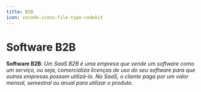 ```yaml
---
title: B2B
icon: vscode-icons:file-type-codekit
---
```


# Software B2B

**Software B2B**: *Um SaaS B2B é uma empresa que vende um software como um serviço, ou seja, comercializa licenças de uso do seu software para que outras empresas possam utilizá-lo. No SaaS, o cliente paga por um valor mensal, semestral ou anual para utilizar o produto.*
